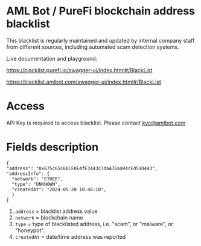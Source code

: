 # AML Bot / PureFi blockchain address blacklist

This blacklist is regularly maintained and updated by internal company staff from different sources, including automated scam detection systems. 

Live documentation and playground:

https://blacklist.purefi.io/swagger-ui/index.html#/BlackList

https://blacklist.amlbot.com/swagger-ui/index.html#/BlackList

# Access
API Key is required to access blacklist. Please contact kyc@amlbot.com

# Fields description
  ```
{
  "address": "0x675c65C60CF0E4fE3443c7daA76aa94cFd59D443",
  "addressInfo": {
    "network": "ETHER",
    "type": "UNKNOWN",
    "createdAt": "2024-05-20 10:46:10",
    }
  }
```

1. ```address``` = blacklist address value
2. ```network``` = blockchain name
3. ```type``` = type of blacklisted address, i.e. "scam", or "malware", or "honeypot".
4. ```createdAt``` = date/time address was reported
